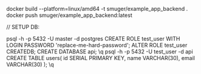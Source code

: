 docker build --platform=linux/amd64 -t smuger/example_app_backend .
docker push smuger/example_app_backend:latest

// SETUP DB:

psql -h <RDS-ENDPOINT> -p 5432 -U master -d postgres
CREATE ROLE test_user WITH LOGIN PASSWORD 'replace-me-hard-password';
ALTER ROLE test_user CREATEDB;
CREATE DATABASE api;
\q
psql -h <RDS-ENDPOINT> -p 5432 -U test_user -d api
CREATE TABLE users( id SERIAL PRIMARY KEY, name VARCHAR(30), email VARCHAR(30) );
\q